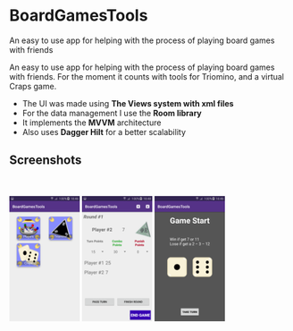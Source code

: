 # BoardGamesTools
An easy to use app for helping with the process of playing board games with friends

An easy to use app for helping with the process of playing board games with friends.
For the moment it counts with tools for Triomino, and a virtual Craps game. 

* The UI was made using **The Views system with xml files**
* For the data management I use the **Room library**
* It implements the **MVVM** architecture 
* Also uses **Dagger Hilt** for a better scalability 

## Screenshots  
 <br><br>
 <img src = "https://github.com/Fenixlix/BoardGamesTools/blob/main/screenshots/Screenshot_2022-09-04-18-46-58.png" width = "25%" height = "25%" alt = "Main Screen"> 
 <img src = "https://github.com/Fenixlix/BoardGamesTools/blob/main/screenshots/Screenshot_2022-09-04-18-48-46.png" width = "25%" height = "25%" alt = "">
 <img src = "https://github.com/Fenixlix/BoardGamesTools/blob/main/screenshots/Screenshot_2022-09-04-18-46-51.png" width = "25%" height = "25%" alt = ""> 

